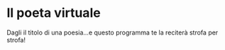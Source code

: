 # Il poeta virtuale
Dagli il titolo di una poesia...e questo programma te la reciterà strofa per strofa!
